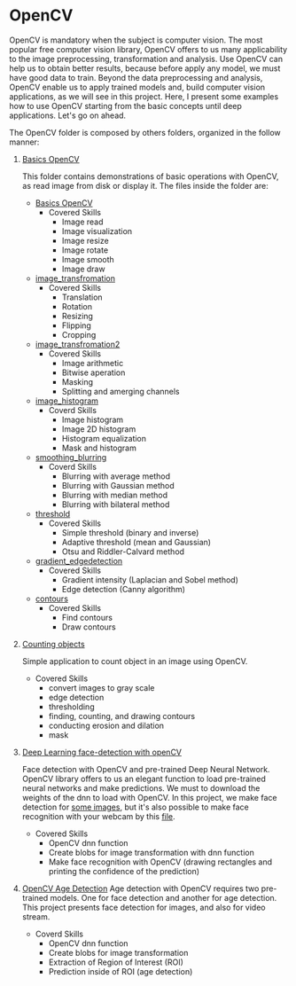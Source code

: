 # OpenCV

OpenCV is mandatory when the subject is computer vision. The most popular free computer vision library, OpenCV offers to us many applicability to the image preprocessing, transformation and analysis. Use OpenCV can help us to obtain better results, because before apply any model, we must have good data to train. Beyond the data preprocessing and analysis, OpenCV enable us to apply trained models and, build computer vision applications, as we will see in this project. Here, I present some examples how to use OpenCV starting from the basic concepts until deep applications. Let's go on ahead.

The OpenCV folder is composed by others folders, organized in the follow manner:

1. [Basics OpenCV](https://github.com/IgorMeloS/Computer-Vision-Training/tree/main/OpenCV/1%20-%20Basics%20OpenC)

    This folder contains demonstrations of basic operations with OpenCV, as read image from disk or display it.  The files inside the folder are:

    * [Basics OpenCV](https://github.com/IgorMeloS/Computer-Vision-Training/blob/main/OpenCV/1%20-%20Basics%20OpenCV/Basics_OpenCV.ipynb)
      * Covered Skills
        * Image read
        * Image visualization
        * Image resize
        * Image rotate
        * Image smooth
        * Image draw
    * [image_transfromation](https://github.com/IgorMeloS/Computer-Vision-Training/blob/main/OpenCV/1%20-%20Basics%20OpenCV/image_transformation.ipynb)
      * Covered Skills
        * Translation
        * Rotation
        * Resizing
        * Flipping
        * Cropping
    * [image_transfromation2](https://github.com/IgorMeloS/Computer-Vision-Training/blob/main/OpenCV/1%20-%20Basics%20OpenCV/image_transformation2.ipynb)
      * Covered Skills
        * Image arithmetic
        * Bitwise aperation
        * Masking
        * Splitting and amerging channels
    * [image_histogram](https://github.com/IgorMeloS/Computer-Vision-Training/blob/main/OpenCV/1%20-%20Basics%20OpenCV/image_histogram.ipynb)
      * Coverd Skills
        * Image histogram
        * Image 2D histogram
        * Histogram equalization
        * Mask and histogram
    * [smoothing_blurring](https://github.com/IgorMeloS/Computer-Vision-Training/blob/main/OpenCV/1%20-%20Basics%20OpenCV/smoothing_blurring.ipynb)
      * Coverd Skills
        * Blurring with average method
        * Blurring with Gaussian method
        * Blurring with median method
        * Blurring with bilateral method
    * [threshold](https://github.com/IgorMeloS/Computer-Vision-Training/blob/main/OpenCV/1%20-%20Basics%20OpenCV/threshold.ipynb)
      * Covered Skills
        * Simple threshold (binary and inverse)
        * Adaptive threshold (mean and Gaussian)
        * Otsu and Riddler-Calvard method
    * [gradient_edgedetection](https://github.com/IgorMeloS/Computer-Vision-Training/blob/main/OpenCV/1%20-%20Basics%20OpenCV/gradient_edgedetection.ipynb)
      * Covered Skills
        * Gradient intensity (Laplacian and Sobel method)
        * Edge detection (Canny algorithm)
    * [contours](https://github.com/IgorMeloS/Computer-Vision-Training/blob/main/OpenCV/1%20-%20Basics%20OpenCV/contours.ipynb)
      * Covered Skills
        * Find contours
        * Draw contours

2. [Counting objects](https://github.com/IgorMeloS/Computer-Vision-Training/blob/main/OpenCV/2%20-%20Counting%20objects/counting_objects.ipynb)

    Simple application to count object in an image using OpenCV.
    - Covered Skills
      - convert images to gray scale
      - edge detection
      - thresholding
      - finding, counting, and drawing contours
      - conducting erosion and dilation
      - mask
3. [Deep Learning face-detection with openCV](https://github.com/IgorMeloS/Computer-Vision-Training/tree/main/OpenCV)

    Face detection with OpenCV and pre-trained Deep Neural Network. OpenCV library offers to us an elegant function to load pre-trained neural networks and make predictions. We must to download the weights of the dnn to load with OpenCV. In this project, we make face detection for [some images](https://github.com/IgorMeloS/Computer-Vision-Training/blob/main/OpenCV/3%20-%20Deep%20Learning%20face-detection%20with%20openCV/face_detector.ipynb), but it's also possible to make face recognition with your webcam by this [file](https://github.com/IgorMeloS/Computer-Vision-Training/blob/main/OpenCV/3%20-%20Deep%20Learning%20face-detection%20with%20openCV/face_detector_video.py).
    - Covered Skills
      - OpenCV dnn function
      - Create blobs for image transformation with dnn function
      - Make face recognition with OpenCV (drawing rectangles and printing the confidence of the prediction)
4. [OpenCV Age Detection](https://github.com/IgorMeloS/Computer-Vision-Training/tree/main/OpenCV/4%20-%20OpenCV%20Age%20Detection)
    Age detection with OpenCV requires two pre-trained models. One for face detection and another for age detection. This project presents face detection for images, and also for video stream.
    - Coverd Skills
      - OpenCV dnn function
      - Create blobs for image transformation
      - Extraction of Region of Interest (ROI)
      - Prediction inside of ROI (age detection)
